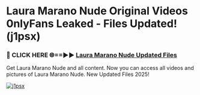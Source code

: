 # Laura Marano Nude Original Videos 0nlyFans Leaked - Files Updated! (j1psx)

<h3>🔴 CLICK HERE 🌐==►► <a href="https://tinyurl.com/5h6xmrr3" rel="nofollow">Laura Marano Nude Updated Files</a></h3>

Get Laura Marano Nude and all content. Now you can access all videos and pictures of Laura Marano Nude. New Updated Files 2025!

[![j1psx](https://i.imgur.com/KVD873Z.gif)](https://tinyurl.com/5h6xmrr3)
